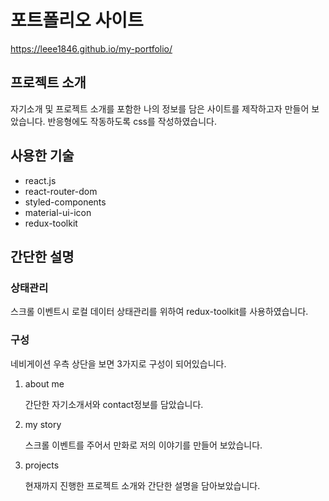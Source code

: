 <h1>포트폴리오 사이트</h1>
<p><a href="https://leee1846.github.io/my-portfolio/">https://leee1846.github.io/my-portfolio/</a></p>
<h2>프로젝트 소개</h2>
<span>자기소개 및 프로젝트 소개를 포함한 나의 정보를 담은 사이트를 제작하고자 만들어 보았습니다.</span>
<span>반응형에도 작동하도록 css를 작성하였습니다.</span>
<h2>사용한 기술</h2>
<ul>
  <li>react.js</li>
  <li>react-router-dom</li>
  <li>styled-components</li>
  <li>material-ui-icon</li>
  <li>redux-toolkit</li>
</ul>
<h2>간단한 설명</h2>
<h3>상태관리</h3>
<p>스크롤 이벤트시 로컬 데이터 상태관리를 위하여 redux-toolkit를 사용하였습니다.</p>
<h3>구성</h3>
<p>네비게이션 우측 상단을 보면 3가지로 구성이 되어있습니다.</p>
<ol>
  <li>
    about me
    <p>간단한 자기소개서와 contact정보를 담았습니다.</p>
  </li>
  <li>
    my story
    <p>스크롤 이벤트를 주어서 만화로 저의 이야기를 만들어 보았습니다.</p>
  </li>
  <li>
    projects
    <p>현재까지 진행한 프로젝트 소개와 간단한 설명을 담아보았습니다.</p>
  </li>
</ul>